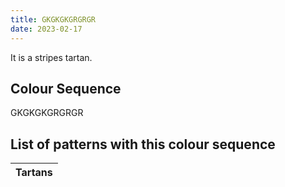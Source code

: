 ```yaml
---
title: GKGKGKGRGRGR
date: 2023-02-17
---
```

<no value>

It is a <no value> stripes tartan.


## Colour Sequence
GKGKGKGRGRGR

## List of patterns with this colour sequence

| Tartans |
|---------------|
